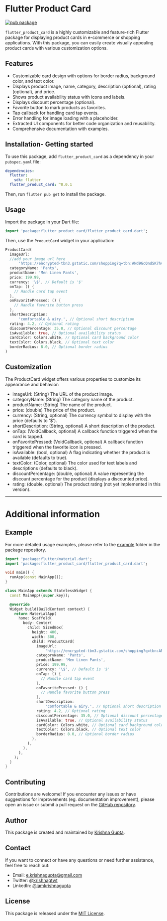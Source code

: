 # Flutter Product Card

[![pub package](https://img.shields.io/pub/v/flutter_product_card.svg)](https://pub.dev/packages/flutter_product_card)

`flutter_product_card` is a highly customizable and feature-rich Flutter package for displaying product cards in e-commerce or shopping applications. With this package, you can easily create visually appealing product cards with various customization options.

## Features

- Customizable card design with options for border radius, background color, and text color.
- Displays product image, name, category, description (optional), rating (optional), and price.
- Shows product availability status with icons and labels.
- Displays discount percentage (optional).
- Favorite button to mark products as favorites.
- Tap callback for handling card tap events.
- Error handling for image loading with a placeholder.
- Extracted UI components for better code organization and reusability.
- Comprehensive documentation with examples.

## Installation- Getting started

To use this package, add `flutter_product_card` as a dependency in your `pubspec.yaml` file:

```yaml
dependencies:
  flutter:
    sdk: flutter
  flutter_product_card: ^0.0.1
```

Then, run `flutter pub get` to install the package.

## Usage

Import the package in your Dart file:

```dart
import 'package:flutter_product_card/flutter_product_card.dart';
```

Then, use the `ProductCard` widget in your application:

```dart
ProductCard(
  imageUrl:
  //add your image url here
      'https://encrypted-tbn3.gstatic.com/shopping?q=tbn:ANd9GcQndSK7hvssofrM2uzv75NxVjrkAwH3RwyqWcBesUsmq1ipmkuljRr6x_SRbCKaBXvjTR9CKfAaEFtmUFw-69o52wgVMgk2hp8KDYr4FvKtQ8ZfKewgOW4gDQ&usqp=CAE4',
  categoryName: 'Pants',
  productName: 'Men Linen Pants',
  price: 199.99,
  currency: '\$', // Default is '$'
  onTap: () {
    // Handle card tap event
  },
  onFavoritePressed: () {
    // Handle favorite button press
  },
  shortDescription:
      'comfortable & airy.', // Optional short description
  rating: 4.2, // Optional rating
  discountPercentage: 35.0, // Optional discount percentage
  isAvailable: true, // Optional availability status
  cardColor: Colors.white, // Optional card background color
  textColor: Colors.black, // Optional text color
  borderRadius: 8.0, // Optional border radius
)
```

## Customization

The ProductCard widget offers various properties to customize its appearance and behavior:

- imageUrl: (String) The URL of the product image.
- categoryName: (String) The category name of the product.
- productName: (String) The name of the product.
- price: (double) The price of the product.
- currency: (String, optional) The currency symbol to display with the price (defaults to '$').
- shortDescription: (String, optional) A short description of the product.
- onTap: (VoidCallback, optional) A callback function triggered when the card is tapped.
- onFavoritePressed: (VoidCallback, optional) A callback function triggered when the favorite icon is pressed.
- isAvailable: (bool, optional) A flag indicating whether the product is available (defaults to true).
- textColor: (Color, optional) The color used for text labels and descriptions (defaults to black).
- discountPercentage: (double, optional) A value representing the discount percentage for the product (displays a discounted price).
- rating: (double, optional) The product rating (not yet implemented in this version).

<hr>

# Additional information

## Example

For more detailed usage examples, please refer to the [example](https://github.com/iamkrishnagupta/flutter_product_card/tree/main/example) folder in the package repository.

```dart
import 'package:flutter/material.dart';
import 'package:flutter_product_card/flutter_product_card.dart';

void main() {
  runApp(const MainApp());
}

class MainApp extends StatelessWidget {
  const MainApp({super.key});

  @override
  Widget build(BuildContext context) {
    return MaterialApp(
      home: Scaffold(
        body: Center(
          child: SizedBox(
            height: 400,
            width: 300,
            child: ProductCard(
              imageUrl:
                  'https://encrypted-tbn3.gstatic.com/shopping?q=tbn:ANd9GcQndSK7hvssofrM2uzv75NxVjrkAwH3RwyqWcBesUsmq1ipmkuljRr6x_SRbCKaBXvjTR9CKfAaEFtmUFw-69o52wgVMgk2hp8KDYr4FvKtQ8ZfKewgOW4gDQ&usqp=CAE',
              categoryName: 'Pants',
              productName: 'Men Linen Pants',
              price: 199.99,
              currency: '\$', // Default is '$'
              onTap: () {
                // Handle card tap event
              },
              onFavoritePressed: () {
                // Handle favorite button press
              },
              shortDescription:
                  'comfortable & airy.', // Optional short description
              rating: 4.2, // Optional rating
              discountPercentage: 35.0, // Optional discount percentage
              isAvailable: true, // Optional availability status
              cardColor: Colors.white, // Optional card background color
              textColor: Colors.black, // Optional text color
              borderRadius: 8.0, // Optional border radius
            ),
          ),
        ),
      ),
    );
  }
}

```

## Contributing

Contributions are welcome! If you encounter any issues or have suggestions for improvements (eg. documentation improvement), please open an issue or submit a pull request on the [GitHub repository](https://github.com/iamkrishnagupta/flutter_product_card).

## Author

This package is created and maintained by [Krishna Gupta](https://github.com/iamkrishnagupta).

## Contact

If you want to connect or have any questions or need further assistance, feel free to reach out:

- Email: e.krishnagupta@gmail.com
- Twitter: [@krishnagtwt](https://twitter.com/krishnagtwt)
- LinkedIn: [@iamkrishnagupta](https://www.linkedin.com/in/iamkrishnagupta)

## License

This package is released under the [MIT License](https://opensource.org/licenses/MIT).
